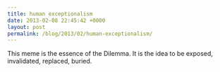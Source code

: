 ```yaml
---
title: human exceptionalism
date: 2013-02-08 22:45:42 +0000
layout: post
permalink: /blog/2013/02/human-exceptionalism/
---
```


This meme is the essence of the Dilemma. It is the idea to be exposed, invalidated, replaced, buried.